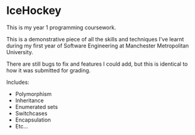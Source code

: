 # IceHockey

This is my year 1 programming coursework.

This is a demonstrative piece of all the skills and techniques I've learnt during my first year of Software Engineering at Manchester Metropolitan University.

There are still bugs to fix and features I could add, but this is identical to how it was submitted for grading.

Includes:
- Polymorphism
- Inheritance
- Enumerated sets
- Switchcases
- Encapsulation
- Etc...
